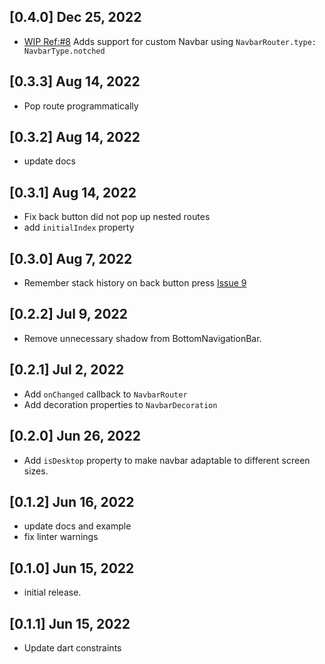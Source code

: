 ## [0.4.0]  Dec 25, 2022
- [WIP Ref:#8](https://github.com/maheshmnj/navbar_router/issues/8) Adds support for custom Navbar using `NavbarRouter.type: NavbarType.notched`

## [0.3.3]  Aug 14, 2022
- Pop route programmatically

## [0.3.2]  Aug 14, 2022
- update docs

## [0.3.1]  Aug 14, 2022

- Fix back button did not pop up nested routes
- add `initialIndex` property

## [0.3.0]  Aug 7, 2022
* Remember stack history on back button press [Issue 9](https://github.com/maheshmnj/navbar_router/issues/9)

## [0.2.2]  Jul 9, 2022
* Remove unnecessary shadow from BottomNavigationBar.

## [0.2.1]  Jul 2, 2022
* Add `onChanged` callback to `NavbarRouter`
* Add decoration properties to `NavbarDecoration`

## [0.2.0]  Jun 26, 2022
* Add `isDesktop` property to make navbar adaptable
  to different screen sizes.

## [0.1.2]  Jun 16, 2022
* update docs and example
* fix linter warnings

## [0.1.0]  Jun 15, 2022
* initial release.

## [0.1.1]  Jun 15, 2022
* Update dart constraints
